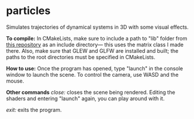 # particles
Simulates trajectories of dynamical systems in 3D with some visual effects. 

**To compile:** In CMakeLists, make sure to include a path to "lib" folder from [this repository](https://github.com/ebajec/linear-algebra) as an include directory— this uses the matrix class I made there.  Also, make sure that GLEW and GLFW are installed and built; the paths to the root directories must be specified in CMakeLists.

**How to use:** Once the program has opened, type "launch" in the console window to launch the scene.  To control the camera, use WASD and the mouse.

**Other commands**
*close:* closes the scene being rendered. Editing the shaders and entering "launch" again, you can play around with it.

*exit:* exits the program.


